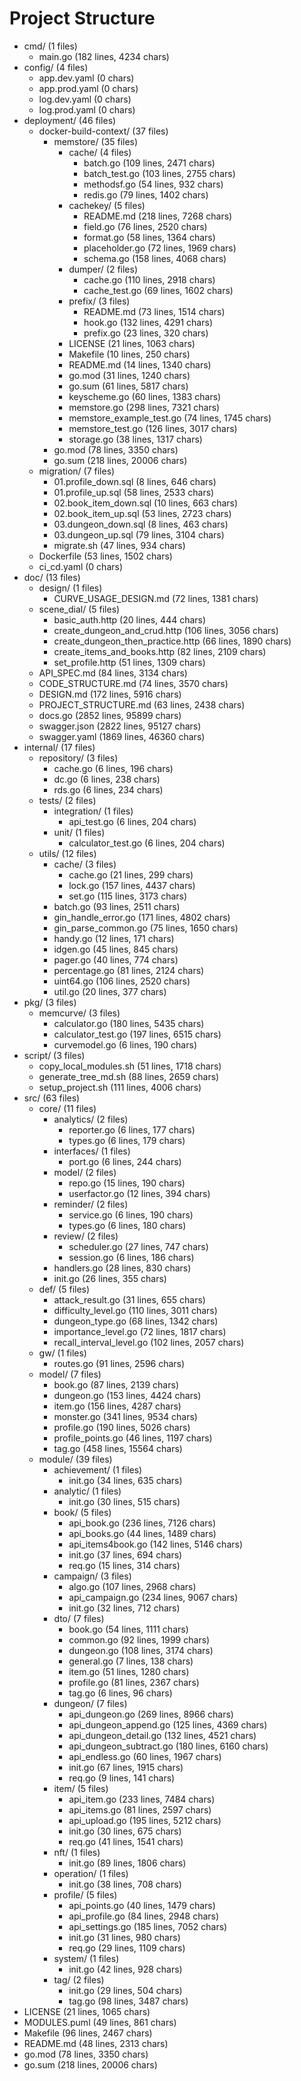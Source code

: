 # Project Structure
- cmd/ (1 files)
  - main.go (182 lines, 4234 chars)
- config/ (4 files)
  - app.dev.yaml (0 chars)
  - app.prod.yaml (0 chars)
  - log.dev.yaml (0 chars)
  - log.prod.yaml (0 chars)
- deployment/ (46 files)
  - docker-build-context/ (37 files)
    - memstore/ (35 files)
      - cache/ (4 files)
        - batch.go (109 lines, 2471 chars)
        - batch_test.go (103 lines, 2755 chars)
        - methodsf.go (54 lines, 932 chars)
        - redis.go (79 lines, 1402 chars)
      - cachekey/ (5 files)
        - README.md (218 lines, 7268 chars)
        - field.go (76 lines, 2520 chars)
        - format.go (58 lines, 1364 chars)
        - placeholder.go (72 lines, 1969 chars)
        - schema.go (158 lines, 4068 chars)
      - dumper/ (2 files)
        - cache.go (110 lines, 2918 chars)
        - cache_test.go (69 lines, 1602 chars)
      - prefix/ (3 files)
        - README.md (73 lines, 1514 chars)
        - hook.go (132 lines, 4291 chars)
        - prefix.go (23 lines, 320 chars)
      - LICENSE (21 lines, 1063 chars)
      - Makefile (10 lines, 250 chars)
      - README.md (14 lines, 1340 chars)
      - go.mod (31 lines, 1240 chars)
      - go.sum (61 lines, 5817 chars)
      - keyscheme.go (60 lines, 1383 chars)
      - memstore.go (298 lines, 7321 chars)
      - memstore_example_test.go (74 lines, 1745 chars)
      - memstore_test.go (126 lines, 3017 chars)
      - storage.go (38 lines, 1317 chars)
    - go.mod (78 lines, 3350 chars)
    - go.sum (218 lines, 20006 chars)
  - migration/ (7 files)
    - 01.profile_down.sql (8 lines, 646 chars)
    - 01.profile_up.sql (58 lines, 2533 chars)
    - 02.book_item_down.sql (10 lines, 663 chars)
    - 02.book_item_up.sql (53 lines, 2723 chars)
    - 03.dungeon_down.sql (8 lines, 463 chars)
    - 03.dungeon_up.sql (79 lines, 3104 chars)
    - migrate.sh (47 lines, 934 chars)
  - Dockerfile (53 lines, 1502 chars)
  - ci_cd.yaml (0 chars)
- doc/ (13 files)
  - design/ (1 files)
    - CURVE_USAGE_DESIGN.md (72 lines, 1381 chars)
  - scene_dial/ (5 files)
    - basic_auth.http (20 lines, 444 chars)
    - create_dungeon_and_crud.http (106 lines, 3056 chars)
    - create_dungeon_then_practice.http (66 lines, 1890 chars)
    - create_items_and_books.http (82 lines, 2109 chars)
    - set_profile.http (51 lines, 1309 chars)
  - API_SPEC.md (84 lines, 3134 chars)
  - CODE_STRUCTURE.md (74 lines, 3570 chars)
  - DESIGN.md (172 lines, 5916 chars)
  - PROJECT_STRUCTURE.md (63 lines, 2438 chars)
  - docs.go (2852 lines, 95899 chars)
  - swagger.json (2822 lines, 95127 chars)
  - swagger.yaml (1869 lines, 46360 chars)
- internal/ (17 files)
  - repository/ (3 files)
    - cache.go (6 lines, 196 chars)
    - dc.go (6 lines, 238 chars)
    - rds.go (6 lines, 234 chars)
  - tests/ (2 files)
    - integration/ (1 files)
      - api_test.go (6 lines, 204 chars)
    - unit/ (1 files)
      - calculator_test.go (6 lines, 204 chars)
  - utils/ (12 files)
    - cache/ (3 files)
      - cache.go (21 lines, 299 chars)
      - lock.go (157 lines, 4437 chars)
      - set.go (115 lines, 3173 chars)
    - batch.go (93 lines, 2511 chars)
    - gin_handle_error.go (171 lines, 4802 chars)
    - gin_parse_common.go (75 lines, 1650 chars)
    - handy.go (12 lines, 171 chars)
    - idgen.go (45 lines, 845 chars)
    - pager.go (40 lines, 774 chars)
    - percentage.go (81 lines, 2124 chars)
    - uint64.go (106 lines, 2520 chars)
    - util.go (20 lines, 377 chars)
- pkg/ (3 files)
  - memcurve/ (3 files)
    - calculator.go (180 lines, 5435 chars)
    - calculator_test.go (197 lines, 6515 chars)
    - curvemodel.go (6 lines, 190 chars)
- script/ (3 files)
  - copy_local_modules.sh (51 lines, 1718 chars)
  - generate_tree_md.sh (88 lines, 2659 chars)
  - setup_project.sh (111 lines, 4006 chars)
- src/ (63 files)
  - core/ (11 files)
    - analytics/ (2 files)
      - reporter.go (6 lines, 177 chars)
      - types.go (6 lines, 179 chars)
    - interfaces/ (1 files)
      - port.go (6 lines, 244 chars)
    - model/ (2 files)
      - repo.go (15 lines, 190 chars)
      - userfactor.go (12 lines, 394 chars)
    - reminder/ (2 files)
      - service.go (6 lines, 190 chars)
      - types.go (6 lines, 180 chars)
    - review/ (2 files)
      - scheduler.go (27 lines, 747 chars)
      - session.go (6 lines, 186 chars)
    - handlers.go (28 lines, 830 chars)
    - init.go (26 lines, 355 chars)
  - def/ (5 files)
    - attack_result.go (31 lines, 655 chars)
    - difficulty_level.go (110 lines, 3011 chars)
    - dungeon_type.go (68 lines, 1342 chars)
    - importance_level.go (72 lines, 1817 chars)
    - recall_interval_level.go (102 lines, 2057 chars)
  - gw/ (1 files)
    - routes.go (91 lines, 2596 chars)
  - model/ (7 files)
    - book.go (87 lines, 2139 chars)
    - dungeon.go (153 lines, 4424 chars)
    - item.go (156 lines, 4287 chars)
    - monster.go (341 lines, 9534 chars)
    - profile.go (190 lines, 5026 chars)
    - profile_points.go (46 lines, 1197 chars)
    - tag.go (458 lines, 15564 chars)
  - module/ (39 files)
    - achievement/ (1 files)
      - init.go (34 lines, 635 chars)
    - analytic/ (1 files)
      - init.go (30 lines, 515 chars)
    - book/ (5 files)
      - api_book.go (236 lines, 7126 chars)
      - api_books.go (44 lines, 1489 chars)
      - api_items4book.go (142 lines, 5146 chars)
      - init.go (37 lines, 694 chars)
      - req.go (15 lines, 314 chars)
    - campaign/ (3 files)
      - algo.go (107 lines, 2968 chars)
      - api_campaign.go (234 lines, 9067 chars)
      - init.go (32 lines, 712 chars)
    - dto/ (7 files)
      - book.go (54 lines, 1111 chars)
      - common.go (92 lines, 1999 chars)
      - dungeon.go (108 lines, 3174 chars)
      - general.go (7 lines, 138 chars)
      - item.go (51 lines, 1280 chars)
      - profile.go (81 lines, 2367 chars)
      - tag.go (6 lines, 96 chars)
    - dungeon/ (7 files)
      - api_dungeon.go (269 lines, 8966 chars)
      - api_dungeon_append.go (125 lines, 4369 chars)
      - api_dungeon_detail.go (132 lines, 4521 chars)
      - api_dungeon_subtract.go (180 lines, 6160 chars)
      - api_endless.go (60 lines, 1967 chars)
      - init.go (67 lines, 1915 chars)
      - req.go (9 lines, 141 chars)
    - item/ (5 files)
      - api_item.go (233 lines, 7484 chars)
      - api_items.go (81 lines, 2597 chars)
      - api_upload.go (195 lines, 5212 chars)
      - init.go (30 lines, 675 chars)
      - req.go (41 lines, 1541 chars)
    - nft/ (1 files)
      - init.go (89 lines, 1806 chars)
    - operation/ (1 files)
      - init.go (38 lines, 708 chars)
    - profile/ (5 files)
      - api_points.go (40 lines, 1479 chars)
      - api_profile.go (84 lines, 2948 chars)
      - api_settings.go (185 lines, 7052 chars)
      - init.go (31 lines, 980 chars)
      - req.go (29 lines, 1109 chars)
    - system/ (1 files)
      - init.go (42 lines, 928 chars)
    - tag/ (2 files)
      - init.go (29 lines, 504 chars)
      - tag.go (98 lines, 3487 chars)
- LICENSE (21 lines, 1065 chars)
- MODULES.puml (49 lines, 861 chars)
- Makefile (96 lines, 2467 chars)
- README.md (48 lines, 2313 chars)
- go.mod (78 lines, 3350 chars)
- go.sum (218 lines, 20006 chars)
